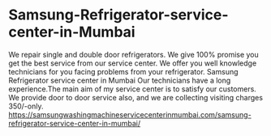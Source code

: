 # Samsung-Refrigerator-service-center-in-Mumbai
We repair single and double door refrigerators. We give 100% promise you get the best service from our service center. We offer you well knowledge technicians for you facing problems from your refrigerator. Samsung Refrigerator service center in Mumbai Our technicians have a long experience.The main aim of my service center is to satisfy our customers. We provide door to door service also, and we are collecting visiting charges 350/-only. https://samsungwashingmachineservicecenterinmumbai.com/samsung-refrigerator-service-center-in-mumbai/
